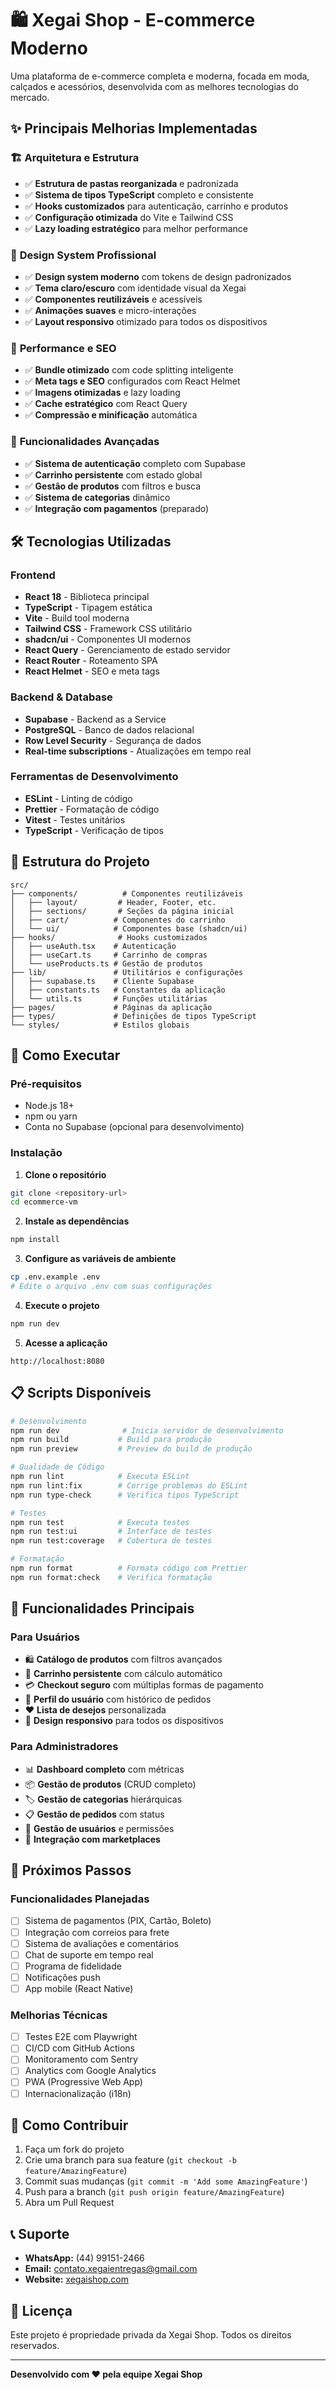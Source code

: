 # 🛍️ Xegai Shop - E-commerce Moderno

Uma plataforma de e-commerce completa e moderna, focada em moda, calçados e acessórios, desenvolvida com as melhores tecnologias do mercado.

## ✨ Principais Melhorias Implementadas

### 🏗️ **Arquitetura e Estrutura**
- ✅ **Estrutura de pastas reorganizada** e padronizada
- ✅ **Sistema de tipos TypeScript** completo e consistente
- ✅ **Hooks customizados** para autenticação, carrinho e produtos
- ✅ **Configuração otimizada** do Vite e Tailwind CSS
- ✅ **Lazy loading estratégico** para melhor performance

### 🎨 **Design System Profissional**
- ✅ **Design system moderno** com tokens de design padronizados
- ✅ **Tema claro/escuro** com identidade visual da Xegai
- ✅ **Componentes reutilizáveis** e acessíveis
- ✅ **Animações suaves** e micro-interações
- ✅ **Layout responsivo** otimizado para todos os dispositivos

### 🚀 **Performance e SEO**
- ✅ **Bundle otimizado** com code splitting inteligente
- ✅ **Meta tags e SEO** configurados com React Helmet
- ✅ **Imagens otimizadas** e lazy loading
- ✅ **Cache estratégico** com React Query
- ✅ **Compressão e minificação** automática

### 🔐 **Funcionalidades Avançadas**
- ✅ **Sistema de autenticação** completo com Supabase
- ✅ **Carrinho persistente** com estado global
- ✅ **Gestão de produtos** com filtros e busca
- ✅ **Sistema de categorias** dinâmico
- ✅ **Integração com pagamentos** (preparado)

## 🛠️ Tecnologias Utilizadas

### Frontend
- **React 18** - Biblioteca principal
- **TypeScript** - Tipagem estática
- **Vite** - Build tool moderna
- **Tailwind CSS** - Framework CSS utilitário
- **shadcn/ui** - Componentes UI modernos
- **React Query** - Gerenciamento de estado servidor
- **React Router** - Roteamento SPA
- **React Helmet** - SEO e meta tags

### Backend & Database
- **Supabase** - Backend as a Service
- **PostgreSQL** - Banco de dados relacional
- **Row Level Security** - Segurança de dados
- **Real-time subscriptions** - Atualizações em tempo real

### Ferramentas de Desenvolvimento
- **ESLint** - Linting de código
- **Prettier** - Formatação de código
- **Vitest** - Testes unitários
- **TypeScript** - Verificação de tipos

## 📁 Estrutura do Projeto

```
src/
├── components/          # Componentes reutilizáveis
│   ├── layout/         # Header, Footer, etc.
│   ├── sections/       # Seções da página inicial
│   ├── cart/          # Componentes do carrinho
│   └── ui/            # Componentes base (shadcn/ui)
├── hooks/              # Hooks customizados
│   ├── useAuth.tsx    # Autenticação
│   ├── useCart.ts     # Carrinho de compras
│   └── useProducts.ts # Gestão de produtos
├── lib/               # Utilitários e configurações
│   ├── supabase.ts    # Cliente Supabase
│   ├── constants.ts   # Constantes da aplicação
│   └── utils.ts       # Funções utilitárias
├── pages/             # Páginas da aplicação
├── types/             # Definições de tipos TypeScript
└── styles/            # Estilos globais
```

## 🚀 Como Executar

### Pré-requisitos
- Node.js 18+ 
- npm ou yarn
- Conta no Supabase (opcional para desenvolvimento)

### Instalação

1. **Clone o repositório**
```bash
git clone <repository-url>
cd ecommerce-vm
```

2. **Instale as dependências**
```bash
npm install
```

3. **Configure as variáveis de ambiente**
```bash
cp .env.example .env
# Edite o arquivo .env com suas configurações
```

4. **Execute o projeto**
```bash
npm run dev
```

5. **Acesse a aplicação**
```
http://localhost:8080
```

## 📋 Scripts Disponíveis

```bash
# Desenvolvimento
npm run dev              # Inicia servidor de desenvolvimento
npm run build           # Build para produção
npm run preview         # Preview do build de produção

# Qualidade de Código
npm run lint            # Executa ESLint
npm run lint:fix        # Corrige problemas do ESLint
npm run type-check      # Verifica tipos TypeScript

# Testes
npm run test            # Executa testes
npm run test:ui         # Interface de testes
npm run test:coverage   # Cobertura de testes

# Formatação
npm run format          # Formata código com Prettier
npm run format:check    # Verifica formatação
```

## 🌟 Funcionalidades Principais

### Para Usuários
- 🛍️ **Catálogo de produtos** com filtros avançados
- 🛒 **Carrinho persistente** com cálculo automático
- 💳 **Checkout seguro** com múltiplas formas de pagamento
- 👤 **Perfil do usuário** com histórico de pedidos
- ❤️ **Lista de desejos** personalizada
- 📱 **Design responsivo** para todos os dispositivos

### Para Administradores
- 📊 **Dashboard completo** com métricas
- 📦 **Gestão de produtos** (CRUD completo)
- 🏷️ **Gestão de categorias** hierárquicas
- 📋 **Gestão de pedidos** com status
- 👥 **Gestão de usuários** e permissões
- 🔄 **Integração com marketplaces**

## 🎯 Próximos Passos

### Funcionalidades Planejadas
- [ ] Sistema de pagamentos (PIX, Cartão, Boleto)
- [ ] Integração com correios para frete
- [ ] Sistema de avaliações e comentários
- [ ] Chat de suporte em tempo real
- [ ] Programa de fidelidade
- [ ] Notificações push
- [ ] App mobile (React Native)

### Melhorias Técnicas
- [ ] Testes E2E com Playwright
- [ ] CI/CD com GitHub Actions
- [ ] Monitoramento com Sentry
- [ ] Analytics com Google Analytics
- [ ] PWA (Progressive Web App)
- [ ] Internacionalização (i18n)

## 🤝 Como Contribuir

1. Faça um fork do projeto
2. Crie uma branch para sua feature (`git checkout -b feature/AmazingFeature`)
3. Commit suas mudanças (`git commit -m 'Add some AmazingFeature'`)
4. Push para a branch (`git push origin feature/AmazingFeature`)
5. Abra um Pull Request

## 📞 Suporte

- **WhatsApp:** (44) 99151-2466
- **Email:** contato.xegaientregas@gmail.com
- **Website:** [xegaishop.com](https://xegaishop.com)

## 📄 Licença

Este projeto é propriedade privada da Xegai Shop. Todos os direitos reservados.

---

**Desenvolvido com ❤️ pela equipe Xegai Shop**